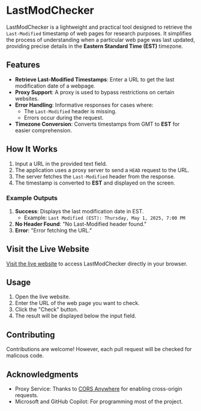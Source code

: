 # LastModChecker

LastModChecker is a lightweight and practical tool designed to retrieve the `Last-Modified` timestamp of web pages for research purposes. It simplifies the process of understanding when a particular web page was last updated, providing precise details in the **Eastern Standard Time (EST)** timezone.

## Features

- **Retrieve Last-Modified Timestamps**: Enter a URL to get the last modification date of a webpage.
- **Proxy Support**: A proxy is used to bypass restrictions on certain websites.
- **Error Handling**: Informative responses for cases where:
  - The `Last-Modified` header is missing.
  - Errors occur during the request.
- **Timezone Conversion**: Converts timestamps from GMT to **EST** for easier comprehension.

## How It Works

1. Input a URL in the provided text field.
2. The application uses a proxy server to send a `HEAD` request to the URL.
3. The server fetches the `Last-Modified` header from the response.
4. The timestamp is converted to **EST** and displayed on the screen.

### Example Outputs
1. **Success**: Displays the last modification date in EST.
   - Example: `Last Modified (EST): Thursday, May 1, 2025, 7:00 PM`
2. **No Header Found**: "No Last-Modified header found."
3. **Error**: "Error fetching the URL."

## Visit the Live Website

[Visit the live website](#) to access LastModChecker directly in your browser.

## Usage

1. Open the live website.
2. Enter the URL of the web page you want to check.
3. Click the "Check" button.
4. The result will be displayed below the input field.

## Contributing
Contributions are welcome! However, each pull request will be checked for malicous code.

## Acknowledgments
- Proxy Service: Thanks to [CORS Anywhere]("https://github.com/Rob--W/cors-anywhere") for enabling cross-origin requests.
- Microsoft and GitHub Copilot: For programming most of the project.
